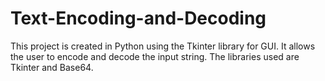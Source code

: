 # Text-Encoding-and-Decoding
This project is created in Python using the Tkinter library for GUI. It allows the user to encode and decode the input string. The libraries used are Tkinter and Base64.
